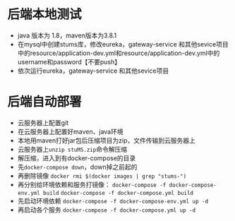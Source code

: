 # 后端本地测试
* java 版本为 1.8，maven版本为3.8.1
* 在mysql中创建stums库，修改eureka，gateway-service 和其他sevice项目中的resource/application-dev.yml和resource/application-dev.yml中的username和password【不要push】
* 依次运行eureka，gateway-service 和其他sevice项目

# 后端自动部署
* 云服务器上配置git
* 在云服务器上配置好maven、java环境
* 本地用maven打好jar包后压缩项目为zip，文件传输到云服务器上
* 云服务器上`unzip stuMS.zip`命令解压缩
* 解压缩，进入到有docker-compose的目录
*   先`docker-compose down`，down掉之前起的
*   再删除镜像 `docker rmi $(docker images | grep "stums-")`
*   再分别给环境依赖和服务打镜像：
`docker-compose -f docker-compose-env.yml build`
`docker-compose -f docker-compose.yml build`
*   先启动环境依赖 `docker-compose -f docker-compose-env.yml up -d`
*   再启动各个服务 `docker-compose -f docker-compose.yml up -d`

